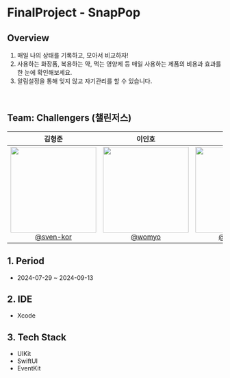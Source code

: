 #  FinalProject - SnapPop

## Overview 

1. 매일 나의 상태를 기록하고, 모아서 비교하자!
2. 사용하는 화장품, 복용하는 약, 먹는 영양제 등 매일 사용하는 제품의 비용과 효과를 한 눈에 확인해보세요.
3. 알림설정을 통해 잊지 않고 자기관리를 할 수 있습니다.

<br>

## Team: Challengers (챌린저스) 

<div align="center">

| **김형준** | **이인호** | **장예진** | **정종원** | **정희지** |
| :------: |  :------: | :------: | :------: | :------: |
| [<img src="https://avatars.githubusercontent.com/u/164502736?v=4" height=200 width=200> <br/> @sven-kor](https://github.com/sven-kor) | [<img src="https://avatars.githubusercontent.com/u/28581796?v=4" height=200 width=200> <br/> @womyo](https://github.com/womyo) | [<img src="https://avatars.githubusercontent.com/u/101628142?v=4" height=200 width=200> <br/> @yehjinjang](https://github.com/yehjinjang) | [<img src="https://avatars.githubusercontent.com/u/45623603?v=4" height=200 width=200> <br/> @jjwon2149](https://github.com/jjwon2149) | [<img src="https://avatars.githubusercontent.com/u/51356820?v=4" height=200 width=200> <br/> @Jeongheeji](https://github.com/Jeongheeji) | 

</div>


## 1. Period

- 2024-07-29 ~ 2024-09-13

## 2. IDE 

- Xcode

## 3. Tech Stack

- UIKit
- SwiftUI 
- EventKit 

